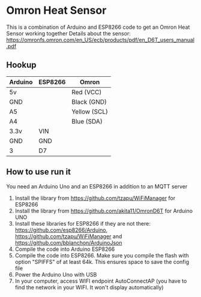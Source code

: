 # Omron Heat Sensor
This is a combination of Arduino and ESP8266 code to get an Omron Heat Sensor working together
Details about the sensor: https://omronfs.omron.com/en_US/ecb/products/pdf/en_D6T_users_manual.pdf

## Hookup

| Arduino        | ESP8266      | Omron       |
| ------------- |---------------|-------------| 
| 5v            |               | Red (VCC)   |
| GND           |               | Black (GND) |
| A5            |               | Yellow (SCL)|
| A4            |               | Blue (SDA)  |
| 3.3v          | VIN           |             | 
| GND           | GND           |             |
| 3             | D7            |             |

## How to use run it
You need an Arduino Uno and an ESP8266 in addition to an MQTT server

1. Install the library from https://github.com/tzapu/WiFiManager for ESP8266
2. Install the library from https://github.com/akita11/OmronD6T for Arduino UNO
3. Install these libraries for ESP8266 if they are not there: https://github.com/esp8266/Arduino, https://github.com/tzapu/WiFiManager and https://github.com/bblanchon/ArduinoJson
4. Compile the code into Arduino ESP8266
5. Compile the code into ESP8266. Make sure you compile the flash with option "SPIFFS" of at least 64k. This ensures space to save the config file
6. Power the Arduino Uno with USB
7. In your computer, access WIFI endpoint AutoConnectAP (you have to find the network in your WIFI. It won't display automatically)
